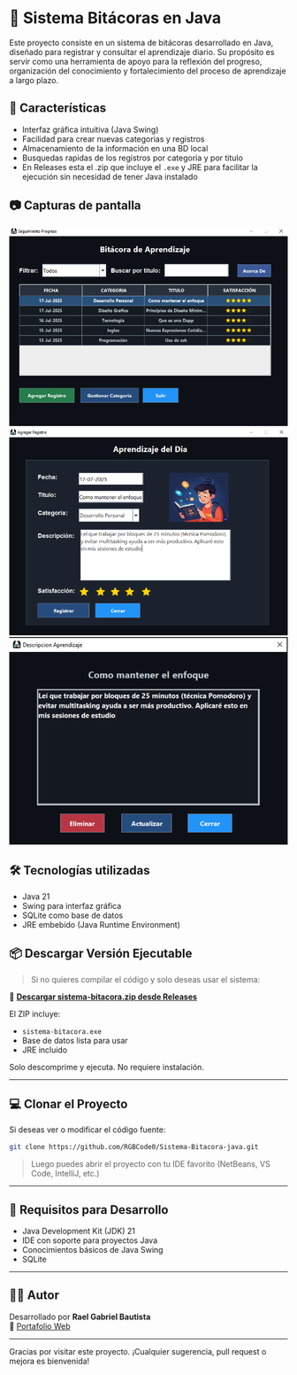 # 📝 Sistema Bitácoras en Java

Este proyecto consiste en un sistema de bitácoras desarrollado en Java, diseñado para registrar y consultar el aprendizaje diario. Su propósito es servir como una herramienta de apoyo para la reflexión del progreso, organización del conocimiento y fortalecimiento del proceso de aprendizaje a largo plazo.

## 🚀 Características

- Interfaz gráfica intuitiva (Java Swing)
- Facilidad para crear nuevas categorias y registros
- Almacenamiento de la información en una BD local 
- Busquedas rapidas de los registros por categoria y por titulo
- En Releases esta el .zip que incluye el `.exe` y JRE para
 facilitar la ejecución sin necesidad de tener Java instalado

## 📷 Capturas de pantalla
![Pantalla Principal](img/Principal.png)
![Formulario de Bitácora](img/Registro.png)
![Pantalla Descripción](img/Descripcion.png)

## 🛠️ Tecnologías utilizadas

- Java 21
- Swing para interfaz gráfica
- SQLite como base de datos
- JRE embebido (Java Runtime Environment)

## 📦 Descargar Versión Ejecutable

> Si no quieres compilar el código y solo deseas usar el sistema:

🔽 **[Descargar sistema-bitacora.zip desde Releases](https://github.com/RGBCode0/Sistema-Bitacora-java/releases/download/v1.0.0/sistema-bitacora.zip)**

El ZIP incluye:
- `sistema-bitacora.exe`
- Base de datos lista para usar
- JRE incluido

Solo descomprime y ejecuta. No requiere instalación.

---

## 💻 Clonar el Proyecto

Si deseas ver o modificar el código fuente:

```bash
git clone https://github.com/RGBCode0/Sistema-Bitacora-java.git
```

> Luego puedes abrir el proyecto con tu IDE favorito (NetBeans, VS Code, IntelliJ, etc.)

---

## 📌 Requisitos para Desarrollo

- Java Development Kit (JDK) 21
- IDE con soporte para proyectos Java
- Conocimientos básicos de Java Swing
- SQLite 

---

## 🙋‍♂️ Autor

Desarrollado por **Rael Gabriel Bautista**  
🔗 [Portafolio Web](https://mistiorgbcode.com)

---
Gracias por visitar este proyecto. ¡Cualquier sugerencia, pull request o mejora es bienvenida! 


